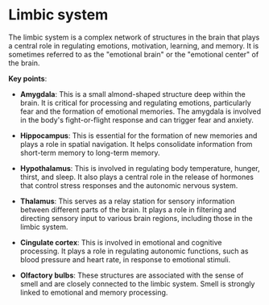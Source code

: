 [//]: # (source: ?)
[//]: # (tags: components body-systems)

# Limbic system

The limbic system is a complex network of structures in the brain that plays a central role in regulating emotions, motivation, learning, and memory. It is sometimes referred to as the "emotional brain" or the "emotional center" of the brain.

**Key points**:

* **Amygdala**: This is a small almond-shaped structure deep within the brain. It is critical for processing and regulating emotions, particularly fear and the formation of emotional memories. The amygdala is involved in the body's fight-or-flight response and can trigger fear and anxiety.

* **Hippocampus**: This is essential for the formation of new memories and plays a role in spatial navigation. It helps consolidate information from short-term memory to long-term memory.

* **Hypothalamus**: This is involved in regulating body temperature, hunger, thirst, and sleep. It also plays a central role in the release of hormones that control stress responses and the autonomic nervous system.

* **Thalamus**: This serves as a relay station for sensory information between different parts of the brain. It plays a role in filtering and directing sensory input to various brain regions, including those in the limbic system.

* **Cingulate cortex**: This is involved in emotional and cognitive processing. It plays a role in regulating autonomic functions, such as blood pressure and heart rate, in response to emotional stimuli.

* **Olfactory bulbs**: These structures are associated with the sense of smell and are closely connected to the limbic system. Smell is strongly linked to emotional and memory processing.

